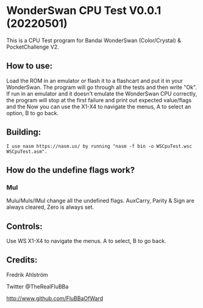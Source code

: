 # WonderSwan CPU Test V0.0.1 (20220501)

This is a CPU Test program for Bandai WonderSwan (Color/Crystal) & PocketChallenge V2.

## How to use:

Load the ROM in an emulator or flash it to a flashcart and put it in your WonderSwan.
The program will go through all the tests and then write "Ok".
If run in an emulator and it doesn't emulate the WonderSwan CPU correctly,
the program will stop at the first failure and print out expected value/flags
and the 
Now you can use the X1-X4 to navigate the menus, A to select an option,
B to go back.

## Building:
	I use nasm https://nasm.us/ by running "nasm -f bin -o WSCpuTest.wsc WSCpuTest.asm".

## How do the undefine flags work?
### Mul
Mulu/Muls/IMul change all the undefined flags.
AuxCarry, Parity & Sign are always cleared, Zero is always set.


## Controls:
Use WS X1-X4 to navigate the menus. A to select, B to go back.


## Credits:

Fredrik Ahlström

Twitter @TheRealFluBBa

http://www.github.com/FluBBaOfWard
